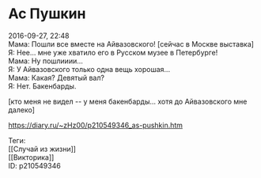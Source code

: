 Ас Пушкин
==========

   
 2016-09-27, 22:48   
  Мама: Пошли все вместе на Айвазовского! [сейчас в Москве выставка]   
 Я: Нее... мне уже хватило его в Русском музее в Петербурге!   
 Мама: Ну пошлииии...   
 Я: У Айвазовского только одна вещь хорошая...   
 Мама: Какая? Девятый вал?   
 Я: Нет. Бакенбарды.   
   
  [кто меня не видел -- у меня бакенбарды... хотя до Айвазовского мне далеко]    
    
 <https://diary.ru/~zHz00/p210549346_as-pushkin.htm>   
   
 Теги:   
 [[Случай из жизни]]   
 [[Викторика]]   
 ID: p210549346
